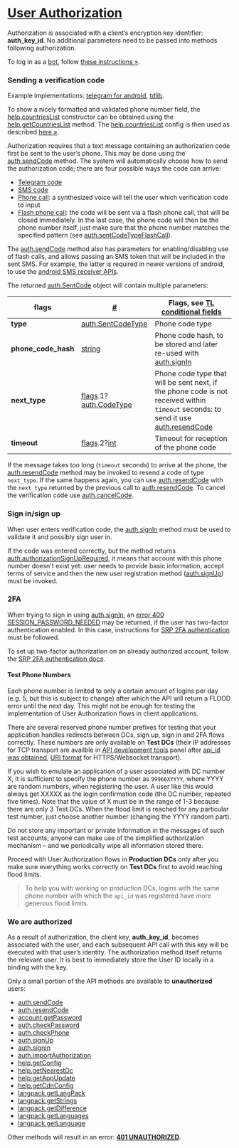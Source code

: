 # [User Authorization](https://core.telegram.org/api/auth)

Authorization is associated with a client’s encryption key identifier: **auth_key_id**. No additional parameters need to be passed into methods following authorization.

To log in as a [bot](https://core.telegram.org/bots), follow [these instructions »](https://core.telegram.org/api/bots).

### Sending a verification code

Example implementations: [telegram for android](https://github.com/DrKLO/Telegram/blob/master/TMessagesProj/src/main/java/org/telegram/ui/LoginActivity.java), [tdlib](https://github.com/tdlib/td/tree/master/td/telegram/SendCodeHelper.cpp).

To show a nicely formatted and validated phone number field, the [help.countriesList](https://core.telegram.org/constructor/help.countriesList) constructor can be obtained using the [help.getCountriesList](https://core.telegram.org/method/help.getCountriesList) method.
The [help.countriesList](https://core.telegram.org/constructor/help.countriesList) config is then used as described [here »](https://core.telegram.org/api/config#country-information-and-login-phone-patterns).

Authorization requires that a text message containing an authorization code first be sent to the user’s phone.
This may be done using the [auth.sendCode](https://core.telegram.org/method/auth.sendCode) method. The system will automatically choose how to send the authorization code; there are four possible ways the code can arrive:

- [Telegram code](https://core.telegram.org/constructor/auth.sentCodeTypeApp)
- [SMS code](https://core.telegram.org/constructor/auth.sentCodeTypeSms)
- [Phone call](https://core.telegram.org/constructor/auth.sentCodeTypeCall): a synthesized voice will tell the user which verification code to input
- [Flash phone call](https://core.telegram.org/constructor/auth.sentCodeTypeFlashCall): the code will be sent via a flash phone call, that will be closed immediately. In the last case, the phone code will then be the phone number itself, just make sure that the phone number matches the specified pattern (see [auth.sentCodeTypeFlashCall](https://core.telegram.org/constructor/auth.sentCodeTypeFlashCall)).

The [auth.sendCode](https://core.telegram.org/method/auth.sendCode) method also has parameters for enabling/disabling use of flash calls, and allows passing an SMS token that will be included in the sent SMS. For example, the latter is required in newer versions of android, to use the [android SMS receiver APIs](https://developers.google.com/identity/sms-retriever/overview).

The returned [auth.SentCode](https://core.telegram.org/type/auth.SentCode) object will contain multiple parameters:

| **flags**           | [#](https://core.telegram.org/type/%23)                      | Flags, see [TL conditional fields](https://core.telegram.org/mtproto/TL-combinators#conditional-fields) |
| ------------------- | ------------------------------------------------------------ | ------------------------------------------------------------ |
| **type**            | [auth.SentCodeType](https://core.telegram.org/type/auth.SentCodeType) | Phone code type                                              |
| **phone_code_hash** | [string](https://core.telegram.org/type/string)              | Phone code hash, to be stored and later re-used with [auth.signIn](https://core.telegram.org/method/auth.signIn) |
| **next_type**       | [flags](https://core.telegram.org/mtproto/TL-combinators#conditional-fields).1?[auth.CodeType](https://core.telegram.org/type/auth.CodeType) | Phone code type that will be sent next, if the phone code is not received within `timeout` seconds: to send it use [auth.resendCode](https://core.telegram.org/method/auth.resendCode) |
| **timeout**         | [flags](https://core.telegram.org/mtproto/TL-combinators#conditional-fields).2?[int](https://core.telegram.org/type/int) | Timeout for reception of the phone code                      |

If the message takes too long (`timeout` seconds) to arrive at the phone, the [auth.resendCode](https://core.telegram.org/method/auth.resendCode) method may be invoked to resend a code of type `next_type`. If the same happens again, you can use [auth.resendCode](https://core.telegram.org/method/auth.resendCode) with the `next_type` returned by the previous call to [auth.resendCode](https://core.telegram.org/method/auth.resendCode). To cancel the verification code use [auth.cancelCode](https://core.telegram.org/method/auth.cancelCode).

### Sign in/sign up

When user enters verification code, the [auth.signIn](https://core.telegram.org/method/auth.signIn) method must be used to validate it and possibly sign user in.

If the code was entered correctly, but the method returns [auth.authorizationSignUpRequired](https://core.telegram.org/constructor/auth.authorizationSignUpRequired), it means that account with this phone number doesn't exist yet: user needs to provide basic information, accept terms of service and then the new user registration method ([auth.signUp](https://core.telegram.org/method/auth.signUp)) must be invoked.

### 2FA

When trying to sign in using [auth.signIn](https://core.telegram.org/method/auth.signIn), an [error 400 SESSION_PASSWORD_NEEDED](https://core.telegram.org/method/auth.signIn#possible-errors) may be returned, if the user has two-factor authentication enabled. In this case, instructions for [SRP 2FA authentication](https://core.telegram.org/api/srp) must be followed.

To set up two-factor authorization on an already authorized account, follow the [SRP 2FA authentication docs](https://core.telegram.org/api/srp).

#### Test Phone Numbers

Each phone number is limited to only a certain amount of logins per day (e.g. 5, but this is subject to change) after which the API will return a FLOOD error until the next day. This might not be enough for testing the implementation of User Authorization flows in client applications.

There are several reserved phone number prefixes for testing that your application handles redirects between DCs, sign up, sign in and 2FA flows correctly. These numbers are only available on **Test DCs** (their IP addresses for TCP transport are availble in [API development tools](https://my.telegram.org/apps) panel after [api_id was obtained](https://core.telegram.org/api/obtaining_api_id#obtaining-api-id), [URI format](https://core.telegram.org/mtproto/transports#uri-format) for HTTPS/Websocket transport).

If you wish to emulate an application of a user associated with DC number X, it is sufficient to specify the phone number as `99966XYYYY`, where YYYY are random numbers, when registering the user. A user like this would always get XXXXX as the login confirmation code (the DC number, repeated five times). Note that the value of X must be in the range of 1-3 because there are only 3 Test DCs. When the flood limit is reached for any particular test number, just choose another number (changing the YYYY random part).

Do not store any important or private information in the messages of such test accounts; anyone can make use of the simplified authorization mechanism – and we periodically wipe all information stored there.

Proceed with User Authorization flows in **Production DCs** only after you make sure everything works correctly on **Test DCs** first to avoid reaching flood limits.

> To help you with working on production DCs, logins with the same phone number with which the `api_id` was registered have more generous flood limits.

### We are authorized

As a result of authorization, the client key, **auth_key_id**, becomes associated with the user, and each subsequent API call with this key will be executed with that user’s identity. The authorization method itself returns the relevant user. It is best to immediately store the User ID locally in a binding with the key.

Only a small portion of the API methods are available to **unauthorized** users:

- [auth.sendCode](https://core.telegram.org/method/auth.sendCode)
- [auth.resendCode](https://core.telegram.org/method/auth.resendCode)
- [account.getPassword](https://core.telegram.org/method/account.getPassword)
- [auth.checkPassword](https://core.telegram.org/method/auth.checkPassword)
- [auth.checkPhone](https://core.telegram.org/method/auth.checkPhone)
- [auth.signUp](https://core.telegram.org/method/auth.signUp)
- [auth.signIn](https://core.telegram.org/method/auth.signIn)
- [auth.importAuthorization](https://core.telegram.org/method/auth.importAuthorization)
- [help.getConfig](https://core.telegram.org/method/help.getConfig)
- [help.getNearestDc](https://core.telegram.org/method/help.getNearestDc)
- [help.getAppUpdate](https://core.telegram.org/method/help.getAppUpdate)
- [help.getCdnConfig](https://core.telegram.org/method/help.getCdnConfig)
- [langpack.getLangPack](https://core.telegram.org/method/langpack.getLangPack)
- [langpack.getStrings](https://core.telegram.org/method/langpack.getStrings)
- [langpack.getDifference](https://core.telegram.org/method/langpack.getDifference)
- [langpack.getLanguages](https://core.telegram.org/method/langpack.getLanguages)
- [langpack.getLanguage](https://core.telegram.org/method/langpack.getLanguage)

Other methods will result in an error: [**401 UNAUTHORIZED**](https://core.telegram.org/api/errors#401-unauthorized).